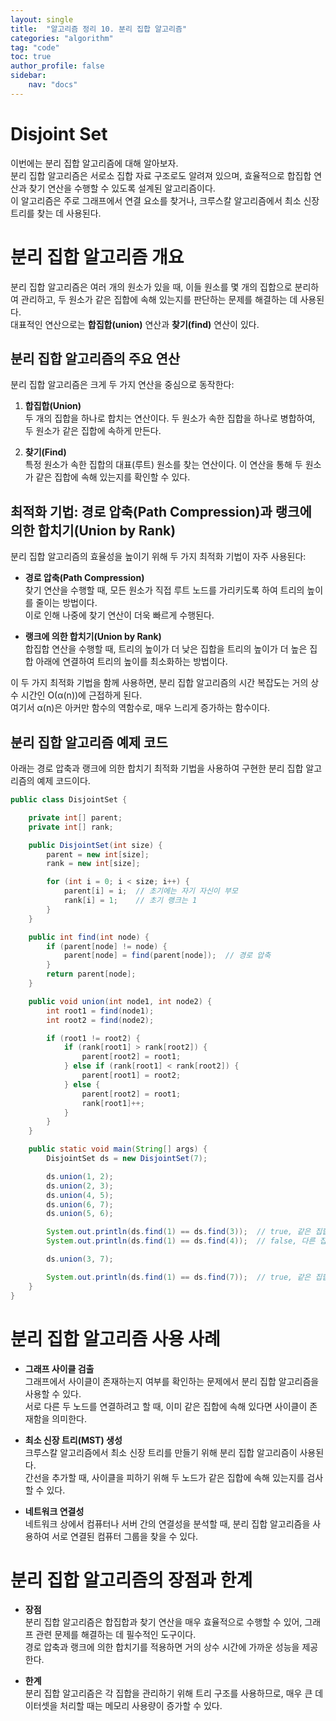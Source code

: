 ```yaml
---
layout: single  
title:  "알고리즘 정리 10. 분리 집합 알고리즘"  
categories: "algorithm"  
tag: "code"  
toc: true  
author_profile: false  
sidebar:  
    nav: "docs"  
---
```


# Disjoint Set
이번에는 분리 집합 알고리즘에 대해 알아보자.  
분리 집합 알고리즘은 서로소 집합 자료 구조로도 알려져 있으며, 효율적으로 합집합 연산과 찾기 연산을 수행할 수 있도록 설계된 알고리즘이다.  
이 알고리즘은 주로 그래프에서 연결 요소를 찾거나, 크루스칼 알고리즘에서 최소 신장 트리를 찾는 데 사용된다.  

# 분리 집합 알고리즘 개요
분리 집합 알고리즘은 여러 개의 원소가 있을 때, 이들 원소를 몇 개의 집합으로 분리하여 관리하고, 두 원소가 같은 집합에 속해 있는지를 판단하는 문제를 해결하는 데 사용된다.  
대표적인 연산으로는 **합집합(union)** 연산과 **찾기(find)** 연산이 있다.  

## 분리 집합 알고리즘의 주요 연산
분리 집합 알고리즘은 크게 두 가지 연산을 중심으로 동작한다:  

1. **합집합(Union)**  
   두 개의 집합을 하나로 합치는 연산이다. 두 원소가 속한 집합을 하나로 병합하여, 두 원소가 같은 집합에 속하게 만든다.  

2. **찾기(Find)**  
   특정 원소가 속한 집합의 대표(루트) 원소를 찾는 연산이다. 이 연산을 통해 두 원소가 같은 집합에 속해 있는지를 확인할 수 있다.  

## 최적화 기법: 경로 압축(Path Compression)과 랭크에 의한 합치기(Union by Rank)
분리 집합 알고리즘의 효율성을 높이기 위해 두 가지 최적화 기법이 자주 사용된다:  

- **경로 압축(Path Compression)**  
  찾기 연산을 수행할 때, 모든 원소가 직접 루트 노드를 가리키도록 하여 트리의 높이를 줄이는 방법이다.  
  이로 인해 나중에 찾기 연산이 더욱 빠르게 수행된다.  

- **랭크에 의한 합치기(Union by Rank)**  
  합집합 연산을 수행할 때, 트리의 높이가 더 낮은 집합을 트리의 높이가 더 높은 집합 아래에 연결하여 트리의 높이를 최소화하는 방법이다.  

이 두 가지 최적화 기법을 함께 사용하면, 분리 집합 알고리즘의 시간 복잡도는 거의 상수 시간인 O(α(n))에 근접하게 된다.  
여기서 α(n)은 아커만 함수의 역함수로, 매우 느리게 증가하는 함수이다.  

## 분리 집합 알고리즘 예제 코드
아래는 경로 압축과 랭크에 의한 합치기 최적화 기법을 사용하여 구현한 분리 집합 알고리즘의 예제 코드이다.  

```java
public class DisjointSet {

    private int[] parent;
    private int[] rank;

    public DisjointSet(int size) {
        parent = new int[size];
        rank = new int[size];

        for (int i = 0; i < size; i++) {
            parent[i] = i;  // 초기에는 자기 자신이 부모
            rank[i] = 1;    // 초기 랭크는 1
        }
    }

    public int find(int node) {
        if (parent[node] != node) {
            parent[node] = find(parent[node]);  // 경로 압축
        }
        return parent[node];
    }

    public void union(int node1, int node2) {
        int root1 = find(node1);
        int root2 = find(node2);

        if (root1 != root2) {
            if (rank[root1] > rank[root2]) {
                parent[root2] = root1;
            } else if (rank[root1] < rank[root2]) {
                parent[root1] = root2;
            } else {
                parent[root2] = root1;
                rank[root1]++;
            }
        }
    }

    public static void main(String[] args) {
        DisjointSet ds = new DisjointSet(7);

        ds.union(1, 2);
        ds.union(2, 3);
        ds.union(4, 5);
        ds.union(6, 7);
        ds.union(5, 6);

        System.out.println(ds.find(1) == ds.find(3));  // true, 같은 집합
        System.out.println(ds.find(1) == ds.find(4));  // false, 다른 집합

        ds.union(3, 7);

        System.out.println(ds.find(1) == ds.find(7));  // true, 같은 집합이 됨
    }
}
```

# 분리 집합 알고리즘 사용 사례
- **그래프 사이클 검출**  
  그래프에서 사이클이 존재하는지 여부를 확인하는 문제에서 분리 집합 알고리즘을 사용할 수 있다.  
  서로 다른 두 노드를 연결하려고 할 때, 이미 같은 집합에 속해 있다면 사이클이 존재함을 의미한다.  

- **최소 신장 트리(MST) 생성**  
  크루스칼 알고리즘에서 최소 신장 트리를 만들기 위해 분리 집합 알고리즘이 사용된다.  
  간선을 추가할 때, 사이클을 피하기 위해 두 노드가 같은 집합에 속해 있는지를 검사할 수 있다.  

- **네트워크 연결성**  
  네트워크 상에서 컴퓨터나 서버 간의 연결성을 분석할 때, 분리 집합 알고리즘을 사용하여 서로 연결된 컴퓨터 그룹을 찾을 수 있다.  

# 분리 집합 알고리즘의 장점과 한계
- **장점**  
  분리 집합 알고리즘은 합집합과 찾기 연산을 매우 효율적으로 수행할 수 있어, 그래프 관련 문제를 해결하는 데 필수적인 도구이다.  
  경로 압축과 랭크에 의한 합치기를 적용하면 거의 상수 시간에 가까운 성능을 제공한다.  

- **한계**  
  분리 집합 알고리즘은 각 집합을 관리하기 위해 트리 구조를 사용하므로, 매우 큰 데이터셋을 처리할 때는 메모리 사용량이 증가할 수 있다.  

